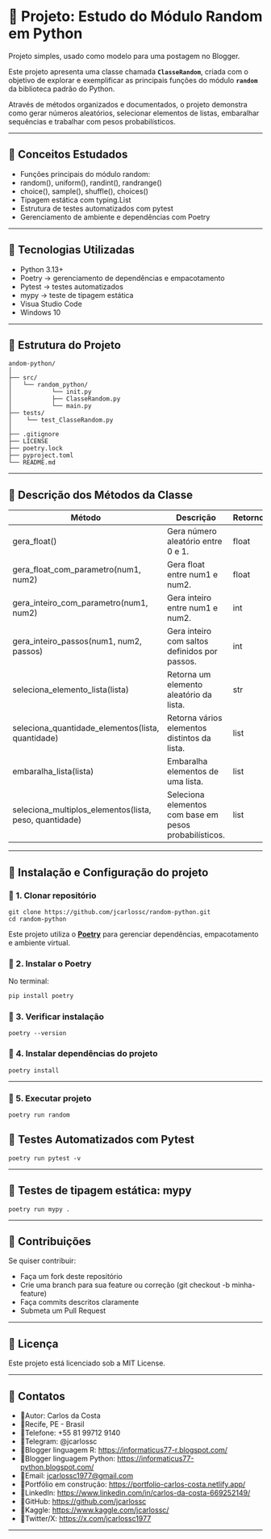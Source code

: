 # 📌 Projeto: Estudo do Módulo Random em Python 
 Projeto simples, usado como modelo para uma postagem no Blogger.

Este projeto apresenta uma classe chamada **`ClasseRandom`**, criada com o objetivo de explorar e exemplificar as principais funções do módulo **`random`** da biblioteca padrão do Python.

Através de métodos organizados e documentados, o projeto demonstra como gerar números aleatórios, selecionar elementos de listas, embaralhar sequências e trabalhar com pesos probabilísticos.

---

## 📌 Conceitos Estudados

- Funções principais do módulo random:
- random(), uniform(), randint(), randrange()
- choice(), sample(), shuffle(), choices()
- Tipagem estática com typing.List
- Estrutura de testes automatizados com pytest
- Gerenciamento de ambiente e dependências com Poetry

---

## 📌 Tecnologias Utilizadas

- Python 3.13+
- Poetry → gerenciamento de dependências e empacotamento
- Pytest → testes automatizados
- mypy → teste de tipagem estática
- Visua Studio Code
- Windows 10

---

## 📌 Estrutura do Projeto

```
andom-python/
│
├── src/
│   └── random_python/
│           └── init.py
│           ├── ClasseRandom.py
│           └── main.py
├── tests/
│    └── test_ClasseRandom.py 
│
├── .gitignore
├── LICENSE
├── poetry.lock
├── pyproject.toml
└── README.md 
```
---

## 📌 Descrição dos Métodos da Classe
| Método |	Descrição |	Retorno |
| ------ | --------- | ------- |
| gera_float() |	Gera número aleatório entre 0 e 1. |	float |
| gera_float_com_parametro(num1, num2) |	Gera float entre num1 e num2. |	float |
| gera_inteiro_com_parametro(num1, num2) |	Gera inteiro entre num1 e num2. |	int |
| gera_inteiro_passos(num1, num2, passos) |	Gera inteiro com saltos definidos por passos. |	int |
| seleciona_elemento_lista(lista) |	Retorna um elemento aleatório da lista. |	str |
| seleciona_quantidade_elementos(lista, quantidade) |	Retorna vários elementos distintos da lista. |	list |
| embaralha_lista(lista) |	Embaralha elementos de uma lista. |	list |
| seleciona_multiplos_elementos(lista, peso, quantidade) |	Seleciona elementos com base em pesos probabilísticos. |	list |

---

## 📌 Instalação e Configuração do projeto

### 📌 1. Clonar repositório

```
git clone https://github.com/jcarlossc/random-python.git
cd random-python
```

Este projeto utiliza o [**Poetry**](https://python-poetry.org/) para gerenciar dependências, empacotamento e ambiente virtual.

### 📌 2. Instalar o Poetry

No terminal:

```bash
pip install poetry

```

### 📌 3. Verificar instalação

```
poetry --version

```

### 📌 4. Instalar dependências do projeto

```
poetry install
```

---

### 📌 5. Executar projeto

```
poetry run random
```

## 📌 Testes Automatizados com Pytest

```
poetry run pytest -v
```

---

## 📌 Testes de tipagem estática: mypy

```
poetry run mypy .
```

---

## 📌 Contribuições
Se quiser contribuir:

- Faça um fork deste repositório
- Crie uma branch para sua feature ou correção (git checkout -b minha-feature)
- Faça commits descritos claramente
- Submeta um Pull Request

---

## 📌 Licença
Este projeto está licenciado sob a MIT License.

---

## 📌 Contatos

- 📌Autor: Carlos da Costa<br>
- 📌Recife, PE - Brasil<br>
- 📌Telefone: +55 81 99712 9140<br>
- 📌Telegram: @jcarlossc<br>
- 📌Blogger linguagem R: https://informaticus77-r.blogspot.com/<br>
- 📌Blogger linguagem Python: https://informaticus77-python.blogspot.com/<br>
- 📌Email: jcarlossc1977@gmail.com<br>
- 📌Portfólio em construção: https://portfolio-carlos-costa.netlify.app/<br>
- 📌LinkedIn: https://www.linkedin.com/in/carlos-da-costa-669252149/<br>
- 📌GitHub: https://github.com/jcarlossc<br>
- 📌Kaggle: https://www.kaggle.com/jcarlossc/<br>
- 📌Twitter/X: https://x.com/jcarlossc1977
---
